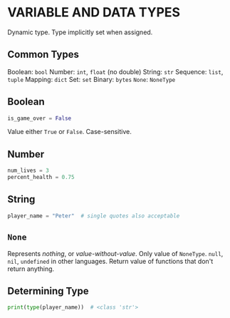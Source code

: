 # VARIABLE AND DATA TYPES

Dynamic type. Type implicitly set when assigned.

## Common Types

Boolean: `bool`
Number: `int`, `float` (no double)
String: `str`
Sequence: `list`, `tuple`
Mapping: `dict`
Set: `set`
Binary: `bytes`
`None`: `NoneType`

## Boolean

```python
is_game_over = False
```

Value either `True` or `False`. Case-sensitive.

## Number

```python
num_lives = 3
percent_health = 0.75
```

## String

```python
player_name = "Peter"  # single quotes also acceptable
```

## `None`

Represents *nothing*, or *value-without-value*. Only value of `NoneType`. `null`, `nil`, `undefined` in other languages. Return value of functions that don't return anything.

## Determining Type

```python
print(type(player_name))  # <class 'str'>
```
